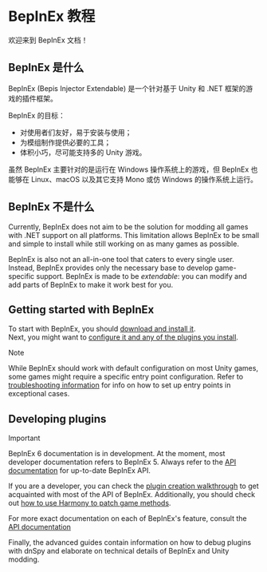 # BepInEx 教程

欢迎来到 BepInEx 文档！

## BepInEx 是什么

BepInEx (Bepis Injector Extendable) 是一个针对基于 Unity 和 .NET 框架的游戏的插件框架。

BepInEx 的目标：

* 对使用者们友好，易于安装与使用；
* 为模组制作提供必要的工具；
* 体积小巧，尽可能支持多的 Unity 游戏。

虽然 BepInEx 主要针对的是运行在 Windows 操作系统上的游戏，但 BepInEx 也能够在 Linux、macOS 以及其它支持 Mono 或仿 Windows 的操作系统上运行。

## BepInEx 不是什么

Currently, BepInEx does not aim to be the solution for modding all games with .NET support on all platforms.
This limitation allows BepInEx to be small and simple to install while still working on as many games as possible.

BepInEx is also not an all-in-one tool that caters to every single user.
Instead, BepInEx provides only the necessary base to develop game-specific support.
BepInEx is made to be *extendable*: you can modify and add parts of BepInEx to make it work best for you.

## Getting started with BepInEx

To start with BepInEx, you should [download and install it](<xref:installation>).  
Next, you might want to [configure it and any of the plugins you install](<xref:configuration>).

> [!NOTE]  
> While BepInEx should work with default configuration on most Unity games, some games might require a specific entry point configuration.
> Refer to [troubleshooting information](<xref:troubleshooting>) for info on how to set up entry points in exceptional cases.

## Developing plugins

> [!IMPORTANT]
> BepInEx 6 documentation is in development. At the moment, most developer documentation refers to BepInEx 5.
> Always refer to the [API documentation](~/api/index.md) for up-to-date BepInEx API.

If you are a developer, you can check the [plugin creation walkthrough](<xref:plugin_dev_index>) to get acquainted with most of the API of BepInEx.
Additionally, you should check out [how to use Harmony to patch game methods](<xref:runtime_patching>).

For more exact documentation on each of BepInEx's feature, consult the [API documentation](~/api/index.md)

Finally, the advanced guides contain information on how to debug plugins with dnSpy and elaborate on technical details of BepInEx and Unity modding.
